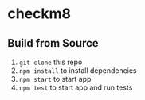 # checkm8

## Build from Source

1. `git clone` this repo
2. `npm install` to install dependencies
3. `npm start` to start app
4. `npm test` to start app and run tests